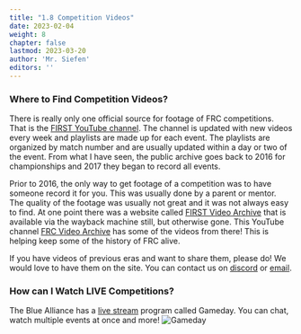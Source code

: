 ```yaml
---
title: "1.8 Competition Videos"
date: 2023-02-04
weight: 8
chapter: false
lastmod: 2023-03-20
author: 'Mr. Siefen'
editors: ''
---
```


### Where to Find Competition Videos?

There is really only one official source for footage of FRC competitions. That is the [FIRST YouTube channel](https://www.youtube.com/@FIRSTRoboticsCompetition). The channel is updated with new videos every week and playlists are made up for each event. The playlists are organized by match number and are usually updated within a day or two of the event. From what I have seen, the public archive goes back to 2016 for championships and 2017 they began to record all events.

Prior to 2016, the only way to get footage of a competition was to have someone record it for you. This was usually done by a parent or mentor. The quality of the footage was usually not great and it was not always easy to find. At one point there was a website called [FIRST Video Archive](https://web.archive.org/web/20161002005033/http://firstvideoarchive.com/) that is available via the wayback machine still, but otherwise gone. This YouTube channel [FRC Video Archive](https://www.youtube.com/@frcvideoarchive3434/featured) has some of the videos from there! This is helping keep some of the history of FRC alive.

If you have videos of previous eras and want to share them, please do! We would love to have them on the site. You can contact us on [discord](https://discord.gg/Ja2WFKCjEK) or [email](mailto:siefens.robot.emporium@gmail.com).

### How can I Watch LIVE Competitions?

The Blue Alliance has a [live stream](https://www.thebluealliance.com/gameday#chat=hidden) program called Gameday. You can chat, watch multiple events at once and more! 
![Gameday](/images/competition/gamedayTBA.PNG)
